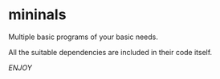 # mininals
Multiple basic programs of your basic needs.

All the suitable dependencies are included in their code itself.

*ENJOY*
